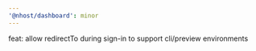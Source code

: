 ```yaml
---
'@nhost/dashboard': minor
---
```


feat: allow redirectTo during sign-in to support cli/preview environments

